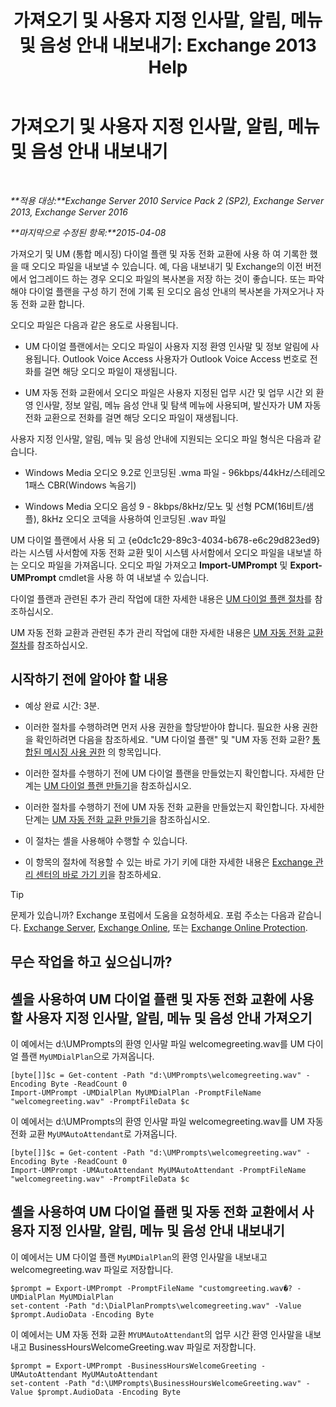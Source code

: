 ﻿---
title: '가져오기 및 사용자 지정 인사말, 알림, 메뉴 및 음성 안내 내보내기: Exchange 2013 Help'
TOCTitle: 가져오기 및 사용자 지정 인사말, 알림, 메뉴 및 음성 안내 내보내기
ms:assetid: e82da5d5-625f-4d8b-8d31-ac45513aacfd
ms:mtpsurl: https://technet.microsoft.com/ko-kr/library/Ee681667(v=EXCHG.150)
ms:contentKeyID: 54651842
ms.date: 05/22/2018
mtps_version: v=EXCHG.150
ms.translationtype: MT
---

# 가져오기 및 사용자 지정 인사말, 알림, 메뉴 및 음성 안내 내보내기

 

_**적용 대상:**Exchange Server 2010 Service Pack 2 (SP2), Exchange Server 2013, Exchange Server 2016_

_**마지막으로 수정된 항목:**2015-04-08_

가져오기 및 UM (통합 메시징) 다이얼 플랜 및 자동 전화 교환에 사용 하 여 기록한 했을 때 오디오 파일을 내보낼 수 있습니다. 예, 다음 내보내기 및 Exchange의 이전 버전에서 업그레이드 하는 경우 오디오 파일의 복사본을 저장 하는 것이 좋습니다. 또는 파악 해야 다이얼 플랜을 구성 하기 전에 기록 된 오디오 음성 안내의 복사본을 가져오거나 자동 전화 교환 합니다.

오디오 파일은 다음과 같은 용도로 사용됩니다.

  - UM 다이얼 플랜에서는 오디오 파일이 사용자 지정 환영 인사말 및 정보 알림에 사용됩니다. Outlook Voice Access 사용자가 Outlook Voice Access 번호로 전화를 걸면 해당 오디오 파일이 재생됩니다.

  - UM 자동 전화 교환에서 오디오 파일은 사용자 지정된 업무 시간 및 업무 시간 외 환영 인사말, 정보 알림, 메뉴 음성 안내 및 탐색 메뉴에 사용되며, 발신자가 UM 자동 전화 교환으로 전화를 걸면 해당 오디오 파일이 재생됩니다.

사용자 지정 인사말, 알림, 메뉴 및 음성 안내에 지원되는 오디오 파일 형식은 다음과 같습니다.

  - Windows Media 오디오 9.2로 인코딩된 .wma 파일 - 96kbps/44kHz/스테레오 1패스 CBR(Windows 녹음기)

  - Windows Media 오디오 음성 9 - 8kbps/8kHz/모노 및 선형 PCM(16비트/샘플), 8kHz 오디오 코덱을 사용하여 인코딩된 .wav 파일

UM 다이얼 플랜에서 사용 되 고 {e0dc1c29-89c3-4034-b678-e6c29d823ed9} 라는 시스템 사서함에 자동 전화 교환 및이 시스템 사서함에서 오디오 파일을 내보낼 하는 오디오 파일을 가져옵니다. 오디오 파일 가져오고 **Import-UMPrompt** 및 **Export-UMPrompt** cmdlet을 사용 하 여 내보낼 수 있습니다.

다이얼 플랜과 관련된 추가 관리 작업에 대한 자세한 내용은 [UM 다이얼 플랜 절차](um-dial-plan-procedures-exchange-2013-help.md)를 참조하십시오.

UM 자동 전화 교환과 관련된 추가 관리 작업에 대한 자세한 내용은 [UM 자동 전화 교환 절차](um-auto-attendant-procedures-exchange-2013-help.md)를 참조하십시오.

## 시작하기 전에 알아야 할 내용

  - 예상 완료 시간: 3분.

  - 이러한 절차를 수행하려면 먼저 사용 권한을 할당받아야 합니다. 필요한 사용 권한을 확인하려면 다음을 참조하세요. "UM 다이얼 플랜" 및 "UM 자동 전화 교환? [통합된 메시징 사용 권한](unified-messaging-permissions-exchange-2013-help.md) 의 항목입니다.

  - 이러한 절차를 수행하기 전에 UM 다이얼 플랜을 만들었는지 확인합니다. 자세한 단계는 [UM 다이얼 플랜 만들기](create-a-um-dial-plan-exchange-2013-help.md)을 참조하십시오.

  - 이러한 절차를 수행하기 전에 UM 자동 전화 교환을 만들었는지 확인합니다. 자세한 단계는 [UM 자동 전화 교환 만들기](create-a-um-auto-attendant-exchange-2013-help.md)을 참조하십시오.

  - 이 절차는 셸을 사용해야 수행할 수 있습니다.

  - 이 항목의 절차에 적용할 수 있는 바로 가기 키에 대한 자세한 내용은 [Exchange 관리 센터의 바로 가기 키](keyboard-shortcuts-in-the-exchange-admin-center-exchange-online-protection-help.md)을 참조하세요.


> [!TIP]
> 문제가 있습니까? Exchange 포럼에서 도움을 요청하세요. 포럼 주소는 다음과 같습니다. <A href="https://go.microsoft.com/fwlink/p/?linkid=60612">Exchange Server</A>, <A href="https://go.microsoft.com/fwlink/p/?linkid=267542">Exchange Online</A>, 또는 <A href="https://go.microsoft.com/fwlink/p/?linkid=285351">Exchange Online Protection</A>.



## 무슨 작업을 하고 싶으십니까?

## 셸을 사용하여 UM 다이얼 플랜 및 자동 전화 교환에 사용할 사용자 지정 인사말, 알림, 메뉴 및 음성 안내 가져오기

이 예에서는 d:\\UMPrompts의 환영 인사말 파일 welcomegreeting.wav를 UM 다이얼 플랜 `MyUMDialPlan`으로 가져옵니다.

    [byte[]]$c = Get-content -Path "d:\UMPrompts\welcomegreeting.wav" -Encoding Byte -ReadCount 0
    Import-UMPrompt -UMDialPlan MyUMDialPlan -PromptFileName "welcomegreeting.wav" -PromptFileData $c

이 예에서는 d:\\UMPrompts의 환영 인사말 파일 welcomegreeting.wav를 UM 자동 전화 교환 `MyUMAutoAttendant`로 가져옵니다.

    [byte[]]$c = Get-content -Path "d:\UMPrompts\welcomegreeting.wav" -Encoding Byte -ReadCount 0
    Import-UMPrompt -UMAutoAttendant MyUMAutoAttendant -PromptFileName "welcomegreeting.wav" -PromptFileData $c

## 셸을 사용하여 UM 다이얼 플랜 및 자동 전화 교환에서 사용자 지정 인사말, 알림, 메뉴 및 음성 안내 내보내기

이 예에서는 UM 다이얼 플랜 `MyUMDialPlan`의 환영 인사말을 내보내고 welcomegreeting.wav 파일로 저장합니다.

    $prompt = Export-UMPrompt -PromptFileName "customgreeting.wav�? -UMDialPlan MyUMDialPlan
    set-content -Path "d:\DialPlanPrompts\welcomegreeting.wav" -Value $prompt.AudioData -Encoding Byte

이 예에서는 UM 자동 전화 교환 `MYUMAutoAttendant`의 업무 시간 환영 인사말을 내보내고 BusinessHoursWelcomeGreeting.wav 파일로 저장합니다.

    $prompt = Export-UMPrompt -BusinessHoursWelcomeGreeting -UMAutoAttendant MyUMAutoAttendant
    set-content -Path "d:\UMPrompts\BusinessHoursWelcomeGreeting.wav" -Value $prompt.AudioData -Encoding Byte

